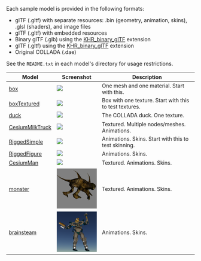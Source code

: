Each sample model is provided in the following formats:
* glTF (.gltf) with separate resources: .bin (geometry, animation, skins), .glsl (shaders), and image files
* glTF (.gltf) with embedded resources
* Binary glTF (.glb) using the [KHR_binary_glTF](https://github.com/KhronosGroup/glTF/blob/master/extensions/Khronos/KHR_binary_glTF/README.md) extension
* glTF (.gltf) using the [KHR_binary_glTF](https://github.com/KhronosGroup/glTF/blob/master/extensions/Khronos/KHR_materials_common/README.md) extension
* Original COLLADA (.dae)

See the `README.txt` in each model's directory for usage restrictions.

| Model                                | Screenshot | Description|
|--------------------------------------|------------|------------|
| [box](box)                           | ![](box/screenshot/screenshot.png)             | One mesh and one material. Start with this. |
| [boxTextured](boxTextured)           | ![](boxTextured/screenshot/screenshot.png)     | Box with one texture. Start with this to test textures. |
| [duck](duck)                         | ![](duck/screenshot/screenshot.png)            | The COLLADA duck. One texture. |
| [CesiumMilkTruck](CesiumMilkTruck)   | ![](CesiumMilkTruck/screenshot/screenshot.png) | Textured. Multiple nodes/meshes. Animations. |
| [RiggedSimple](RiggedSimple)         | ![](RiggedSimple/screenshot/screenshot.png)    | Animations. Skins. Start with this to test skinning. |
| [RiggedFigure](RiggedFigure)         | ![](RiggedFigure/screenshot/screenshot.png)    | Animations. Skins. |
| [CesiumMan](CesiumMan)               | ![](CesiumMan/screenshot/screenshot.png)       | Textured. Animations. Skins. |
| [monster](monster)                   | ![](monster/screenshot/screenshot.png)         | Textured. Animations. Skins. |
| [brainsteam](brainsteam)             | ![](brainsteam/screenshot/screenshot.png)      | Animations. Skins. |
